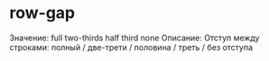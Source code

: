 # row-gap

Значение: full two-thirds half third none
Описание: Отступ между строками: полный / две-трети / половина / треть / без отступа